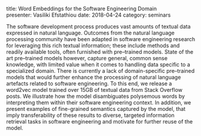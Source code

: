 title: Word Embeddings for the Software Engineering Domain  
presenter: Vasiliki Efstathiou 
date: 2018-04-24 
category: seminars

The software development process produces vast amounts of textual
data expressed in natural language. Outcomes from the natural
language processing community have been adapted in software
engineering research for leveraging this rich textual information;
these include methods and readily available tools, often furnished
with pre–trained models. State of the art pre–trained models however,
capture general, common sense knowledge, with limited value
when it comes to handling data specific to a specialized domain.
There is currently a lack of domain-specific pre–trained models that
would further enhance the processing of natural language artefacts
related to software engineering. To this end, we release a word2vec
model trained over 15GB of textual data from Stack Overflow posts.
We illustrate how the model disambiguates polysemous words by
interpreting them within their software engineering context. In
addition, we present examples of fine-grained semantics captured
by the model, that imply transferability of these results to diverse,
targeted information retrieval tasks in software engineering and
motivate for further reuse of the model.
